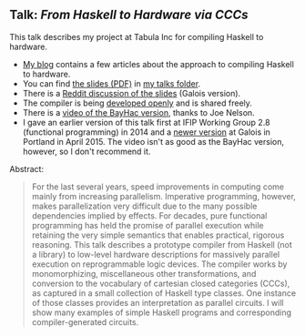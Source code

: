 ## Talk: *From Haskell to Hardware via CCCs*

This talk describes my project at Tabula Inc for compiling Haskell to hardware.

*   [My blog](http://conal.net/blog) contains a few articles about the approach to compiling Haskell to hardware.
*   You can find [the slides (PDF)](http://conal.net/talks/haskell-to-hardware.pdf) in [my talks folder](http://conal.net/talks/).
*   There is a [Reddit discussion of the slides](https://www.reddit.com/r/haskell/comments/31yy5z/from_haskell_to_hardware_via_cccs/) (Galois version).
*   The compiler is being [developed openly](https://github.com/conal/lambda-ccc/) and is shared freely.
*   There is a [video of the BayHac version](http://begriffs.com/posts/2015-06-28-haskell-to-hardware.html), thanks to Joe Nelson.
*   I gave an earlier version of this talk first at IFIP Working Group 2.8 (functional programming) in 2014 and a [newer version](https://galois.com/blog/2015/04/tech-talk-haskell-hardware-via-cccs/) at Galois in Portland in April 2015.
    The video isn't as good as the BayHac version, however, so I don't recommend it.

Abstract:

 <blockquote>

For the last several years, speed improvements in computing come mainly from increasing parallelism. Imperative programming, however, makes parallelization very difficult due to the many possible dependencies implied by effects. For decades, pure functional programming has held the promise of parallel execution while retaining the very simple semantics that enables practical, rigorous reasoning. This talk describes a prototype compiler from Haskell (not a library) to low-level hardware descriptions for massively parallel execution on reprogrammable logic devices. The compiler works by monomorphizing, miscellaneous other transformations, and conversion to the vocabulary of cartesian closed categories (CCCs), as captured in a small collection of Haskell type classes. One instance of those classes provides an interpretation as parallel circuits. I will show many examples of simple Haskell programs and corresponding compiler-generated circuits.

 </blockquote>
